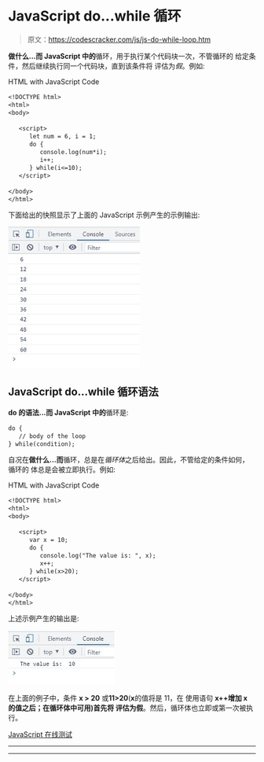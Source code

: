 # JavaScript do...while 循环

> 原文：<https://codescracker.com/js/js-do-while-loop.htm>

**做什么...而 JavaScript 中的**循环，用于执行某个代码块一次，不管循环的 给定条件，然后继续执行同一个代码块，直到该条件将 评估为*假*。例如:

HTML with JavaScript Code

```
<!DOCTYPE html>
<html>
<body>

   <script>
      let num = 6, i = 1;
      do {
         console.log(num*i);
         i++;
      } while(i<=10);
   </script>

</body>
</html>
```

下面给出的快照显示了上面的 JavaScript 示例产生的示例输出:

![javascript do while loop](img/c1fefd09c99897df212ed46b7fe7ab83.png)

## JavaScript do...while 循环语法

**do 的语法...而 JavaScript 中的**循环是:

```
do {
   // body of the loop
} while(condition);
```

自况在**做什么...而**循环，总是在*循环体*之后给出。因此，不管给定的条件如何，循环的 体总是会被立即执行。例如:

HTML with JavaScript Code

```
<!DOCTYPE html>
<html>
<body>

   <script>
      var x = 10;
      do {
         console.log("The value is: ", x);
         x++;
      } while(x>20);
   </script>

</body>
</html>
```

上述示例产生的输出是:

![do while loop javascript](img/e21b1562bebf39fb20516fd25f9af1b9.png)

在上面的例子中，条件 **x > 20** 或**11>20**(**x**的值将是 11，在 使用语句 **x++增加 **x** 的值之后；**在循环体中可用)首先将 评估为**假**。然后，循环体也立即或第一次被执行。

[JavaScript 在线测试](/exam/showtest.php?subid=6)

* * *

* * *